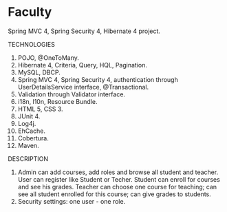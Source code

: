 # Faculty
Spring MVC 4, Spring Security 4, Hibernate 4 project.


TECHNOLOGIES
1. POJO, @OneToMany. 
2. Hibernate 4, Criteria, Query, HQL, Pagination.
3. MySQL, DBCP.
4. Spring MVC 4, Spring Security 4, authentication through UserDetailsService interface, @Transactional.
5. Validation through Validator interface.
6. i18n, l10n, Resource Bundle.
7. HTML 5, CSS 3.
8. JUnit 4.
9. Log4j.
10. EhCache.
11. Cobertura.
12. Maven.


DESCRIPTION
1. Admin can add courses, add roles and browse all student and teacher.
User can register like Student or Techer.
Student can enroll for courses and see his grades.
Teacher can choose one course for teaching; can see all student enrolled for this course; can give grades to students.
2. Security settings: one user - one role.
